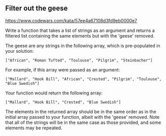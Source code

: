 ## Filter out the geese

https://www.codewars.com/kata/57ee4a67108d3fd9eb0000e7

Write a function that takes a list of strings as an argument and returns a filtered list containing the same elements but with the 'geese'
removed.

The geese are any strings in the following array, which is pre-populated in your solution:

`["African", "Roman Tufted", "Toulouse", "Pilgrim", "Steinbacher"]`

For example, if this array were passed as an argument:

`["Mallard", "Hook Bill", "African", "Crested", "Pilgrim", "Toulouse", "Blue Swedish"]`

Your function would return the following array:

`["Mallard", "Hook Bill", "Crested", "Blue Swedish"]`

The elements in the returned array should be in the same order as in the initial array passed to your function, albeit with the 'geese'
removed. Note that all of the strings will be in the same case as those provided, and some elements may be repeated.
